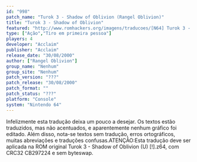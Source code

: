 ```yaml
---
id: "998"
patch_name: "Turok 3 - Shadow of Oblivion (Rangel Oblivion)"
title: "Turok 3 - Shadow of Oblivion"
featured: "http://www.romhackers.org/imagens/traducoes/[N64] Turok 3 - Shadow of Oblivion - Rangel Oblivion - 1.jpg"
type: ["Ação","Tiro em primeira pessoa"]
players: 4
developer: "Acclaim"
publisher: "Acclaim"
release_date: "30/08/2000"
author: ["Rangel Oblivion"]
group_name: "Nenhum"
group_site: "Nenhum"
patch_version: "???"
patch_release: "30/08/2000"
patch_format: ""
patch_status: "???"
platform: "Console"
system: "Nintendo 64"
---
```


Infelizmente esta tradução deixa um pouco a desejar. Os textos estão traduzidos, mas não acentuados, e aparentemente nenhum gráfico foi editado. Além disso, nota-se textos sem tradução, erros ortográficos, muitas abreviações e traduções confusas.ATENÇÃO:Esta tradução deve ser aplicada na ROM original Turok 3 - Shadow of Oblivion (U) [!].z64, com CRC32 CB297224 e sem byteswap.